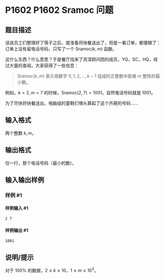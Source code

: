 # P1602 P1602 Sramoc 问题

## 题目描述

话说员工们整理好了筷子之后，就准备将快餐送出了，但是一看订单，都傻眼了：订单上没有留电话号码，只写了一个  $\text{Sramoc}(k,m)$ 函数。

这什么东西？什么意思？于是餐厅找来了资深顾问团的成员，YQ，SC，HQ，经过大量的查阅，大家获得了一些信息：

> $\text{Sramoc}(k,m)$ 表示用数字 $0,1,2,\ldots,k-1$ 组成的正整数中能被 $m$ 整除的最小数。

例如，$k=2,m=7$ 的时候，$\text{Sramoc}(2,7)=1001$。自然电话号码就是 $1001$。

为了尽快将快餐送出，电脑组的童鞋们埋头算起了这个齐葩的号码……

## 输入格式

两个整数 $k,m$。

## 输出格式

仅一行，那个电话号码（最小的数）。

## 输入输出样例

### 样例 #1

#### 样例输入 #1

```
2 7
```

#### 样例输出 #1

```
1001
```

## 说明/提示

对于 $100\%$ 的数据，$2\le k\le10$，$1\le m\le 10^3$。

